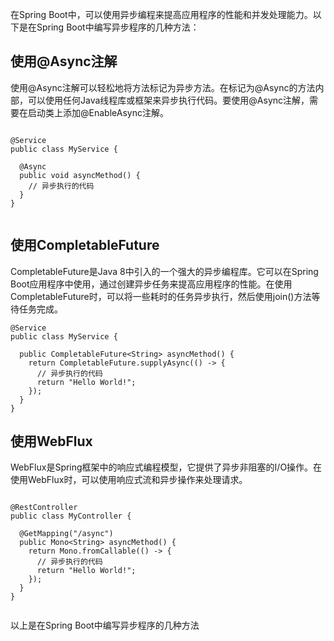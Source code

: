 


在Spring Boot中，可以使用异步编程来提高应用程序的性能和并发处理能力。以下是在Spring Boot中编写异步程序的几种方法：

## 使用@Async注解

使用@Async注解可以轻松地将方法标记为异步方法。在标记为@Async的方法内部，可以使用任何Java线程库或框架来异步执行代码。要使用@Async注解，需要在启动类上添加@EnableAsync注解。

```

@Service
public class MyService {

  @Async
  public void asyncMethod() {
    // 异步执行的代码
  }
}


```

## 使用CompletableFuture

CompletableFuture是Java 8中引入的一个强大的异步编程库。它可以在Spring Boot应用程序中使用，通过创建异步任务来提高应用程序的性能。在使用CompletableFuture时，可以将一些耗时的任务异步执行，然后使用join()方法等待任务完成。


```
@Service
public class MyService {

  public CompletableFuture<String> asyncMethod() {
    return CompletableFuture.supplyAsync(() -> {
      // 异步执行的代码
      return "Hello World!";
    });
  }
}

```

## 使用WebFlux
WebFlux是Spring框架中的响应式编程模型，它提供了异步非阻塞的I/O操作。在使用WebFlux时，可以使用响应式流和异步操作来处理请求。

```

@RestController
public class MyController {

  @GetMapping("/async")
  public Mono<String> asyncMethod() {
    return Mono.fromCallable(() -> {
      // 异步执行的代码
      return "Hello World!";
    });
  }
}


```

以上是在Spring Boot中编写异步程序的几种方法



